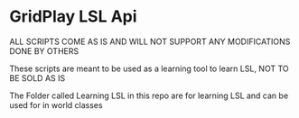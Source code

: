 # GridPlay LSL Api
ALL SCRIPTS COME AS IS AND WILL NOT SUPPORT ANY MODIFICATIONS DONE BY OTHERS

These scripts are meant to be used as a learning tool to learn LSL, NOT TO BE SOLD AS IS

The Folder called Learning LSL in this repo are for learning LSL and can be used for in world classes

